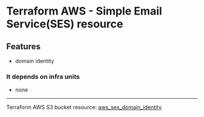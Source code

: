 # Terraform AWS - Simple Email Service(SES) resource

## Features

- domain identity

### It depends on infra units
- none

- - - -

Terraform AWS S3 bucket resource: [aws_ses_domain_identity](https://registry.terraform.io/providers/hashicorp/aws/latest/docs/resources/ses_domain_identity)
